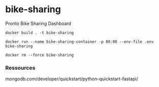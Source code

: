 # bike-sharing
Pronto Bike Sharing Dashboard


`docker build . -t bike-sharing`

`docker run --name bike-sharing-container -p 80:80 --env-file .env bike-sharing`

`docker rm --force bike-sharing`

### Ressources 

mongodb.com/developer/quickstart/python-quickstart-fastapi/